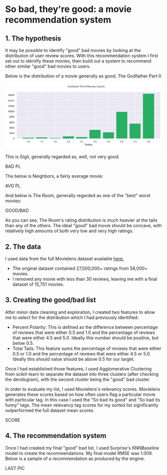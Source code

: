 # So bad, they're good: a movie recommendation system

## 1. The hypothesis

It may be possible to identify "good" bad movies by looking at the distribution of user review scores. With this recommendation system I first set out to identify these movies, then build out a system to recommend other similar "good" bad movies to users.


Below is the distribution of a movie generally as good, The Godfather Part II:

![](https://github.com/jmcneilkeller/Good_Bad_Movies/blob/master/images/good_movie.png)

This is Gigli, generally regarded as, well, not very good:

BAD PL

The below is Neighbors, a fairly average movie:

AVG PL

And below is The Room, generally regarded as one of the "best" worst movies:

GOOD/BAD

As you can see, The Room's rating distribution is much heavier at the tails than any of the others. The ideal "good" bad movie should be concave, with relatively high amounts of both very low and very high ratings.

## 2. The data

I used data from the full Movielens dataset available [here.](https://grouplens.org/datasets/movielens/latest/)

* The original dataset contained 27,000,000+ ratings from 58,000+ movies.
* I removed any movie with less than 30 reviews, leaving me with a final dataset of 15,751 movies.

## 3. Creating the good/bad list

After minor data cleaning and exploration, I created two features to allow me to select for the distribution which I had previously identified:

* Percent Polarity: This is defined as the difference between percentage of reviews that were either 0.5 and 1.0 and the percentage of reviews that were either 4.5 and 5.0. Ideally this number should be positive, but below 0.5.
* Total Tails: This feature sums the percentage of reviews that were either 0.5 or 1.0 and the percentage of reviews that were either 4.5 or 5.0. Ideally this should value should be above 0.5 for our target.

Once I had established those features, I used Agglomerative Clustering from scikit-learn to separate the dataset into three clusters (after checking the dendogram), with the second cluster being the "good" bad cluster.

In order to evaluate my list, I used Movielens's relevancy scores. Movielens generates these scores based on how often users flag a particular movie with particular tag. In this case I used the "So bad its good" and "So bad its funny" tags. The mean relevancy tag scores for my sorted list significantly outperformed the full dataset mean scores.

SCORE

## 4. The recommendation system

Once I had created my final "good" bad list, I used Surprise's KNNBaseline model to create the recommendations. My final model RMSE was 1.009. Below is a sample of a recommendation as produced by the engine:

LAST PIC
